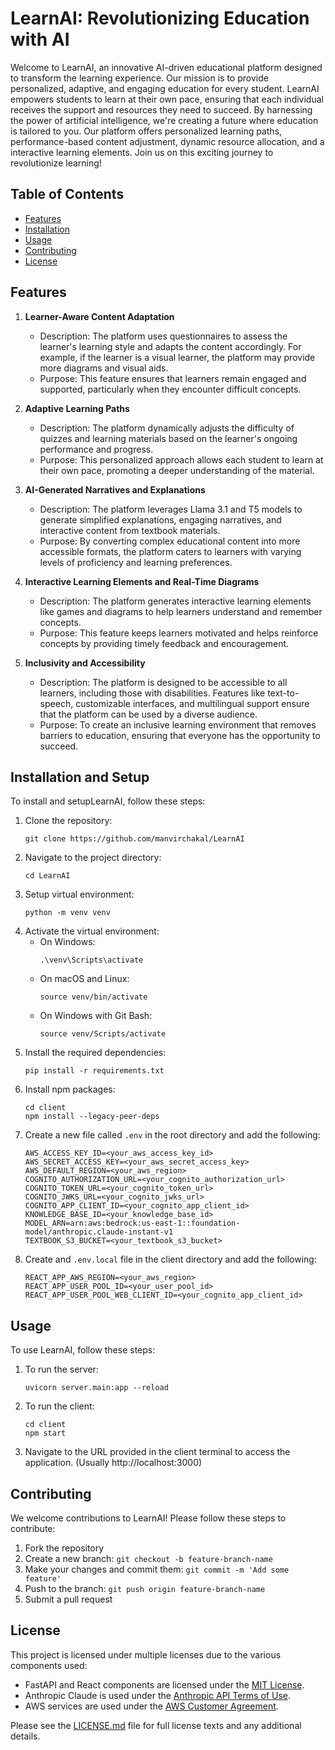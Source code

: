 # LearnAI: Revolutionizing Education with AI

Welcome to LearnAI, an innovative AI-driven educational platform designed to transform the learning experience. Our mission is to provide personalized, adaptive, and engaging education for every student. LearnAI empowers students to learn at their own pace, ensuring that each individual receives the support and resources they need to succeed. By harnessing the power of artificial intelligence, we're creating a future where education is tailored to you. Our platform offers personalized learning paths, performance-based content adjustment, dynamic resource allocation, and a interactive learning elements. Join us on this exciting journey to revolutionize learning!

## Table of Contents
- [Features](#features)
- [Installation](#installation)
- [Usage](#usage)
- [Contributing](#contributing)
- [License](#license)

## Features

1. **Learner-Aware Content Adaptation**
   - Description: The platform uses questionnaires to assess the learner's learning style and adapts the content accordingly. For example, if the learner is a visual learner, the platform may provide more diagrams and visual aids.
   - Purpose: This feature ensures that learners remain engaged and supported, particularly when they encounter difficult concepts.

2. **Adaptive Learning Paths**
   - Description: The platform dynamically adjusts the difficulty of quizzes and learning materials based on the learner's ongoing performance and progress.
   - Purpose: This personalized approach allows each student to learn at their own pace, promoting a deeper understanding of the material.

3. **AI-Generated Narratives and Explanations**
   - Description: The platform leverages Llama 3.1 and T5 models to generate simplified explanations, engaging narratives, and interactive content from textbook materials.
   - Purpose: By converting complex educational content into more accessible formats, the platform caters to learners with varying levels of proficiency and learning preferences.

4. **Interactive Learning Elements and Real-Time Diagrams**
   - Description: The platform generates interactive learning elements like games and diagrams to help learners understand and remember concepts.
   - Purpose: This feature keeps learners motivated and helps reinforce concepts by providing timely feedback and encouragement.

5. **Inclusivity and Accessibility**
   - Description: The platform is designed to be accessible to all learners, including those with disabilities. Features like text-to-speech, customizable interfaces, and multilingual support ensure that the platform can be used by a diverse audience.
   - Purpose: To create an inclusive learning environment that removes barriers to education, ensuring that everyone has the opportunity to succeed.

## Installation and Setup

To install and setupLearnAI, follow these steps:

1. Clone the repository:
   ```
   git clone https://github.com/manvirchakal/LearnAI
   ```
2. Navigate to the project directory:
   ```
   cd LearnAI
   ```
3. Setup virtual environment:
    ```
    python -m venv venv
    ```
4. Activate the virtual environment:
   - On Windows:
     ```
     .\venv\Scripts\activate
     ```
   - On macOS and Linux:
     ```
     source venv/bin/activate
     ```
   - On Windows with Git Bash:
     ```
     source venv/Scripts/activate
     ```
5. Install the required dependencies:
   ```
   pip install -r requirements.txt
   ```
6. Install npm packages:
   ```
   cd client
   npm install --legacy-peer-deps
   ```
7. Create a new file called `.env` in the root directory and add the following:
   ```
   AWS_ACCESS_KEY_ID=<your_aws_access_key_id>
   AWS_SECRET_ACCESS_KEY=<your_aws_secret_access_key>
   AWS_DEFAULT_REGION=<your_aws_region>
   COGNITO_AUTHORIZATION_URL=<your_cognito_authorization_url>
   COGNITO_TOKEN_URL=<your_cognito_token_url>
   COGNITO_JWKS_URL=<your_cognito_jwks_url>
   COGNITO_APP_CLIENT_ID=<your_cognito_app_client_id>
   KNOWLEDGE_BASE_ID=<your_knowledge_base_id>
   MODEL_ARN=arn:aws:bedrock:us-east-1::foundation-model/anthropic.claude-instant-v1
   TEXTBOOK_S3_BUCKET=<your_textbook_s3_bucket>
   ```
8. Create and `.env.local` file in the client directory and add the following:
   ```
   REACT_APP_AWS_REGION=<your_aws_region>
   REACT_APP_USER_POOL_ID=<your_user_pool_id>
   REACT_APP_USER_POOL_WEB_CLIENT_ID=<your_cognito_app_client_id>
   ```

## Usage

To use LearnAI, follow these steps:

1. To run the server:
   ```
   uvicorn server.main:app --reload
   ```
2. To run the client:
   ```
   cd client
   npm start
   ```
3. Navigate to the URL provided in the client terminal to access the application. (Usually http://localhost:3000)

## Contributing

We welcome contributions to LearnAI! Please follow these steps to contribute:

1. Fork the repository
2. Create a new branch: `git checkout -b feature-branch-name`
3. Make your changes and commit them: `git commit -m 'Add some feature'`
4. Push to the branch: `git push origin feature-branch-name`
5. Submit a pull request

## License

This project is licensed under multiple licenses due to the various components used:

- FastAPI and React components are licensed under the [MIT License](https://opensource.org/licenses/MIT).
- Anthropic Claude is used under the [Anthropic API Terms of Use](https://www.anthropic.com/legal/terms).
- AWS services are used under the [AWS Customer Agreement](https://aws.amazon.com/agreement/).

Please see the [LICENSE.md](LICENSE.md) file for full license texts and any additional details.


